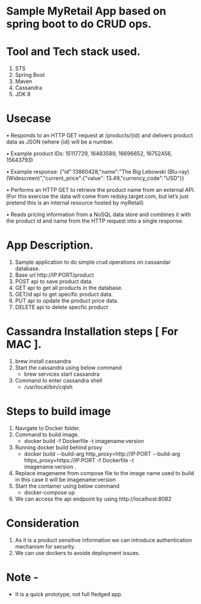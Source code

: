 # Sample MyRetail App based on spring boot to do CRUD ops. 

# Tool and Tech stack used.
  1. STS
  2. Spring Boot
  3. Maven
  4. Cassandra
  5. JDK 8
  
# Usecase
  • Responds to an HTTP GET request at /products/{id} and delivers product data as
     JSON (where {id} will be a number.
    
  • Example product IDs: 15117729, 16483589, 16696652, 16752456, 15643793)
  
  • Example response: {"id":13860428,"name":"The Big Lebowski (Blu-ray)
     (Widescreen)","current_price":{"value": 13.49,"currency_code":"USD"}}
    
  • Performs an HTTP GET to retrieve the product name from an external API. (For
     this exercise the data will come from redsky.target.com, but let’s just pretend
     this is an internal resource hosted by myRetail)
    
  • Reads pricing information from a NoSQL data store and combines it with the
     product id and name from the HTTP request into a single response.
  
# App Description.
  1. Sample application to do simple crud operations on cassandar database.
  2. Base url http://IP:PORT/product
  3. POST api to save product data.
  4. GET api to get all products in the database.
  5. GET/id api to get specific product data.
  6. PUT api to update the product price data.
  7. DELETE api to delete specfic product
  
# Cassandra Installation steps [ For MAC ].
  1. brew install cassandra
  2. Start the cassandra using below command
     - brew services start cassandra
  3. Command to enter cassandra shell
     - /usr/local/bin/cqlsh
     
 # Steps to build image
   1. Navigate to Docker folder.
   2. Command to build image.
      - docker build -f Dockerfile -t imagename:version
   3. Running docker build behind proxy
      -  docker build --build-arg http_proxy=http://IP:PORT --build-arg https_proxy=https://IP:PORT -f Dockerfile -t    
         imagename:version .
   4. Replace imagename from compose file to the image name used to build in this case it will be imagename:version
   5. Start the container using below command
      - docker-compose up
   6. We can access the api endpoint by using http://localhost:8082
  
   # Consideration
   1. As it is a product sensitive information we can introduce authentication mechanism for security.
   2. We can use dockers to avoide deployment issues.
   
   # Note - 
   - It is a quick prototype, not full fledged app.


